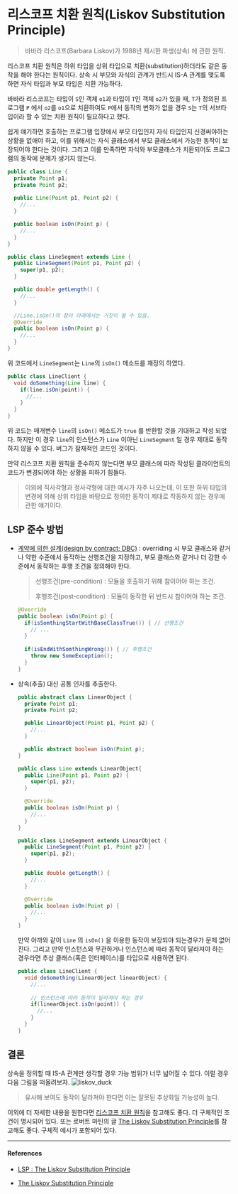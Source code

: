 # 리스코프 치환 원칙(Liskov Substitution Principle)

> 바바라 리스코프(Barbara Liskov)가 1988년 제시한 파생(상속) 에 관한 원칙.

리스코프 치환 원칙은 하위 타입을 상위 타입으로 치환(substitution)하더라도 같은 동작을 해야 한다는 원칙이다. 상속 시 부모와 자식의 관계가 반드시 IS-A 관계를 맺도록 하면 자식 타입과 부모 타입은 치환 가능하다.

바바라 리스코프는 타입이 `S`인 객체 `o1`과 타입이 `T`인 객체 `o2`가 있을 때, `T`가 정의된 프로그램 `P` 에서 `o2`를 `o1`으로 치환하여도 `P`에서 동작의 변화가 없을 경우 `S`는 `T`의 서브타입이라 할 수 있는 치환 원칙이 필요하다고 했다.

쉽게 얘기하면  호출하는 프로그램 입장에서 부모 타입인지 자식 타입인지 신경써야하는 상황을 없애야 하고, 이를 위해서는 자식 클래스에서 부모 클래스에서 가능한 동작이 보장되어야 한다는 것이다. 그리고 이를 만족하면 자식와 부모클래스가 치환되어도 프로그램의 동작에 문제가 생기지 않는다.

```java
public class Line {
  private Point p1;
  private Point p2;
    
  public Line(Point p1, Point p2) {
    //...
  } 

  public boolean isOn(Point p) {
    //...
  }
} 

public class LineSegment extends Line {
  public LineSegment(Point p1, Point p2) {
    super(p1, p2);   
  }        

  public double getLength() {
    //...
  }

  //Line.isOn()의 참이 아래에서는 거짓이 될 수 있음.
  @Override
  public boolean isOn(Point p) {
    //...
  }
}
```

위 코드에서 `LineSegment`는 `Line`의 `isOn()` 메소드를 재정의 하였다. 

```java
public class LineClient {
  void doSomething(Line line) {
    if(line.isOn(point)) {
      //...
    }
  }
}
```

위 코드는 매개변수 `line`의 `isOn()` 메소드가 `true` 를 반환할 것을 기대하고 작성 되었다. 하지만 이 경우 `line`의 인스턴스가 `Line` 이아닌  `LineSegment` 일 경우 제대로 동작하지 않을 수 있다. 버그가 잠재적인 코드인 것이다.

만약 리스코프 치환 원칙을 준수하지 않는다면 부모 클래스에 따라 작성된 클라이언트의 코드가 변경되어야 하는 상황을 피하기 힘들다. 

> 이외에 직사각형과 정사각형에 대한 예시가 자주 나오는데, 이 또한 하위 타입의 변경에 의해 상위 타입을 바탕으로 정의한 동작이 제대로 작동하지 않는 경우에 관한 얘기이다.

## LSP 준수 방법

- [계약에 의한 설계(design by contract; DBC)](https://en.wikipedia.org/wiki/Design_by_contract)  : overriding 시 부모 클래스와 같거나 약한 수준에서 동작하는 선행조건을 지정하고, 부모 클래스와 같거나 더 강한 수준에서 동작하는 후행 조건을 정의해야 한다.

  > 선행조건(pre-condition) : 모듈을 호출하기 위해 참이어야 하는 조건.
  >
  > 후행조건(post-condition) : 모듈이 동작한 뒤 반드시 참이어야 하는 조건.

  ```java
  @Override
  public boolean isOn(Point p) {
    if(isSomthingStartWithBaseClassTrue()) { // 선행조건
      // ...
    }
    
    if(isEndWithSomthingWrong()) { // 후행조건
      throw new SomeException();
    }
  }
  ```

- 상속(추출) 대신 공통 인자를 추출한다.

  ```java
  public abstract class LinearObject {
    private Point p1;
    private Point p2;
  
    public LinearObject(Point p1, Point p2) {
      //...    
    }
  
    public abstract boolean isOn(Point p);
  }
  
  public class Line extends LinearObject{    
    public Line(Point p1, Point p2) {
      super(p1, p2);
    } 
  
    @Override
    public boolean isOn(Point p) {
      //...
    }
  } 
  
  public class LineSegment extends LinearObject {
    public LineSegment(Point p1, Point p2) {
      super(p1, p2);   
    }        
  
    public double getLength() {
      //...
    }
  
    @Override
    public boolean isOn(Point p) {
      //...
    }
  }
  
  ```

  만약 아까와 같이 `Line` 의 `isOn()` 을 이용한 동작이 보장되야 되는경우가 문제 없어진다. 그리고 만약 인스턴스와 무관하거나 인스턴스에 따라 동작이 달라져야 하는 경우라면 추상 클래스(혹은 인터페이스)를 타입으로 사용하면 된다.

  ```java
  public class LineClient {
    void doSomething(LinearObject linearObject) {
      //...
        
      // 인스턴스에 따라 동작이 달라져야 하는 경우
      if(linearObject.isOn(point)) {
        //...
      }
    }
  }
  ```

## 결론

상속을 정의할 때 IS-A 관계만 생각할 경우 가능 범위가 너무 넓어질 수 있다. 이럴 경우 다음 그림을 떠올려보자.
![liskov_duck](https://user-images.githubusercontent.com/24666330/88468977-55002080-cf26-11ea-9269-6c42815ee481.jpg)
> 유사해 보여도 동작이 달라져야 한다면 이는 잘못된 추상화일 가능성이 높다.

이외에 더 자세한 내용을 원한다면 [리스코프 치환 원칙](https://ko.wikipedia.org/wiki/리스코프_치환_원칙)을 참고해도 좋다. 더 구체적인 조건이 명시되어 있다. 또는 로버트 마틴의 글 [The Liskov Substitution Principle](https://drive.google.com/file/d/0BwhCYaYDn8EgNzAzZjA5ZmItNjU3NS00MzQ5LTkwYjMtMDJhNDU5ZTM0MTlh/view)를 참고해도 좋다. 구체적 예시가 포함되어 있다.

---

#### References

- [LSP : The Liskov Substitution Principle](https://sites.google.com/site/anyflow/software-design/aejail-gaebal-wonchig-agile-development-principle/lsp-the-liskov-substitution-principle)

- [The Liskov Substitution Principle](https://drive.google.com/file/d/0BwhCYaYDn8EgNzAzZjA5ZmItNjU3NS00MzQ5LTkwYjMtMDJhNDU5ZTM0MTlh/view)
